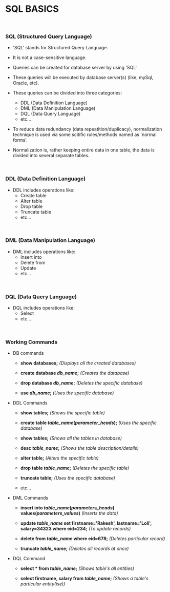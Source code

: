 # **SQL BASICS**

<br>

### **SQL (Structured Query Language)**

+ 'SQL' stands for Structured Query Language.

+ It is not a case-sensitive language.

+ Queries can be created for database server by using 'SQL'.

+ These queries will be executed by database server(s) (like, mySql, Oracle, etc).

+ These queries can be divided into three categories:
  + DDL (Data Definition Language)
  + DML (Data Manipulation Language)
  + DQL (Data Query Language)
  + etc...

+ To reduce data redundancy (data repeatition/duplicacy), normalization technique is used via some scitific rules/methods named as 'normal forms'.

+ Normalization is, rather keeping entire data in one table, the data is divided into several separate tables.

<br>

### **DDL (Data Definition Language)**

+ DDL includes operations like:
  + Create table
  + Alter table
  + Drop table
  + Truncate table
  + etc...

<br>

### **DML (Data Manipulation Language)**

+ DML includes operations like:
  + Insert into
  + Delete from
  + Update
  + etc...

<br>

### **DQL (Data Query Language)**

+ DQL includes operations like:
  + Select
  + etc...

<br>

### **Working Commands**

+ DB commands
  + **show databases;** *(Displays all the created databases)*
  
  + **create database *db_name*;** *(Creates the database)*
  
  + **drop database *db_name*;** *(Deletes the specific   database)*
  
  + **use *db_name*;** *(Uses the specific database)*

+ DDL Commands
  + **show tables;** *(Shows the specific table)*
  
  + **create table *table_name*(*parameter_heads*);** *(Uses the specific database)*
  
  + **show tables;** *(Shows all the tables in database)*
  
  + **desc *table_name*;** *(Shows the table description/details)*
  
  + **alter table;** *(Alters the specific table)*
  
  + **drop table *table_name*;** *(Deletes the specific table)*

  + **truncate table;** *(Uses the specific database)*
  
  + etc...

+ DML Commands
  + **insert into *table_name*(*parameters_heads*) values(*parameters_values*)** *(Inserts the data)*
  
  + **update *table_name* set firstname='Rakesh', lastname='Loli', salary=34323 where eid=234;** *(To update records)*
  
  + **delete from *table_name* where eid=678;** *(Deletes particular record)*
  
  + **truncate *table_name*;** *(Deletes all records at once)*

+ DQL Command
  + __select * from *table_name*;__ *(Shows table's all entities)*
  
  + __select firstname, salary from *table_name*;__ *(Shows a table's particular entity(ise))*
